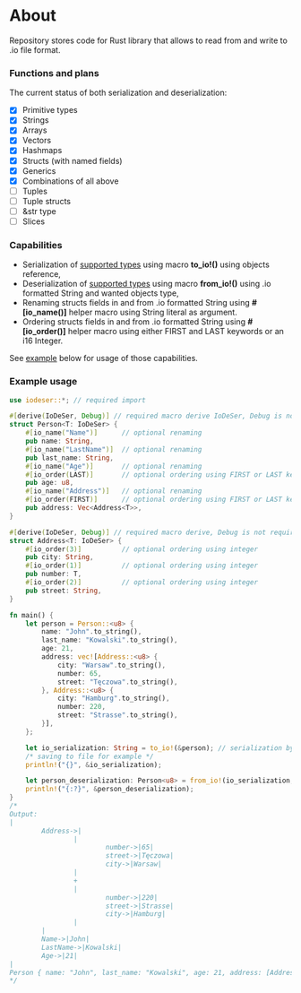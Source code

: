 # About
Repository stores code for Rust library that allows to read from and write to .io file format.

### Functions and plans
The current status of both serialization and deserialization:
- [X] Primitive types
- [X] Strings
- [X] Arrays
- [X] Vectors
- [X] Hashmaps
- [X] Structs (with named fields)
- [X] Generics
- [X] Combinations of all above
- [ ] Tuples
- [ ] Tuple structs
- [ ] &str type
- [ ] Slices

### Capabilities
 - Serialization of [supported types](#functions-and-plans) using macro **to_io!()** using objects reference,
 - Deserialization of [supported types](#functions-and-plans) using macro **from_io!()** using .io formatted String and wanted objects type,
 - Renaming structs fields in and from .io formatted String using **#[io_name()]** helper macro using String literal as argument.
 - Ordering structs fields in and from .io formatted String using **#[io_order()]** helper macro using either FIRST and LAST keywords or an i16 Integer.

See [example](#example-usage) below for usage of those capabilities.

### Example usage
```rust
use iodeser::*; // required import

#[derive(IoDeSer, Debug)] // required macro derive IoDeSer, Debug is not required
struct Person<T: IoDeSer> {
    #[io_name("Name")]      // optional renaming
    pub name: String,
    #[io_name("LastName")]  // optional renaming
    pub last_name: String,
    #[io_name("Age")]       // optional renaming
    #[io_order(LAST)]       // optional ordering using FIRST or LAST keyword
    pub age: u8,
    #[io_name("Address")]   // optional renaming
    #[io_order(FIRST)]      // optional ordering using FIRST or LAST keyword
    pub address: Vec<Address<T>>,
}

#[derive(IoDeSer, Debug)] // required macro derive, Debug is not required
struct Address<T: IoDeSer> {
    #[io_order(3)]          // optional ordering using integer
    pub city: String,
    #[io_order(1)]          // optional ordering using integer
    pub number: T,
    #[io_order(2)]          // optional ordering using integer
    pub street: String,
}

fn main() {
    let person = Person::<u8> {
        name: "John".to_string(),
        last_name: "Kowalski".to_string(),
        age: 21,
        address: vec![Address::<u8> {
            city: "Warsaw".to_string(),
            number: 65,
            street: "Tęczowa".to_string(),
        }, Address::<u8> {
            city: "Hamburg".to_string(),
            number: 220,
            street: "Strasse".to_string(),
        }],
    };

    let io_serialization: String = to_io!(&person); // serialization by reference
    /* saving to file for example */
    println!("{}", &io_serialization);

    let person_deserialization: Person<u8> = from_io!(io_serialization, Person<u8>); // deserialization
    println!("{:?}", &person_deserialization);
}
/*
Output:
|
        Address->|
                |
                        number->|65|     
                        street->|Tęczowa|
                        city->|Warsaw|   
                |
                +
                |
                        number->|220|    
                        street->|Strasse|
                        city->|Hamburg|
                |
        |
        Name->|John|
        LastName->|Kowalski|
        Age->|21|
|
Person { name: "John", last_name: "Kowalski", age: 21, address: [Address { city: "Warsaw", number: 65, street: "Tęczowa" }, Address { city: "Hamburg", number: 220, street: "Strasse" }] }
*/
```
